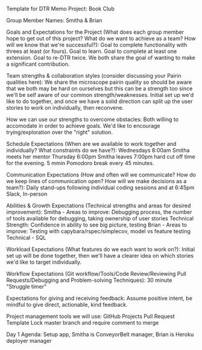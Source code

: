 Template for DTR Memo
Project: Book Club

Group Member Names: Smitha & Brian

Goals and Expectations for the Project (What does each group member hope to get out of this project? What do we want to achieve as a team? How will we know that we're successful?):
Goal to complete functionality with threes at least (or fours). Goal to learn. Goal to complete at least one extension.
Goal to re-DTR twice. We both share the goal of wanting to make a significant contribution.

Team strengths & collaboration styles (consider discussing your Pairin qualities here):
We share the microscope pairin quality so should be aware that we both may be hard on ourselves but this can be a strength too since we'll be self aware of our common strength/weaknesses. Initial set up we'd like to do together, and once we have a solid direction can split up the user stories to work on individually, then reconvene.

How we can use our strengths to overcome obstacles:
Both willing to accomodate in order to achieve goals. We'd like to encourage trying/exploration over the "right" solution.

Schedule Expectations (When are we available to work together and individually? What constraints do we have?):
Wednesdays 8:00am Smitha meets her mentor
Thursday 6:00pm Smitha leaves
7:00pm hard cut off time for the evening.
5 mmin Pomodoro break every 45 minutes.

Communication Expectations (How and often will we communicate? How do we keep lines of communication open? How will we make decisions as a team?):
Daily stand-ups following individual coding sessions and at 6:45pm
Slack, In-person

Abilities & Growth Expectations (Technical strengths and areas for desired improvement):
Smitha - Areas to improve: Debugging process, the number of tools available for debugging, taking ownership of user stories
  Technical Strength: Confidence in ability to see big picture, testing
Brian - Areas to improve: Testing with capybara/rspec/simplecov, model vs feature testing
  Technical - SQL

Workload Expectations (What features do we each want to work on?):
Initial set up will be done together, then we'll have a clearer idea on which stories we'd like to target individually.

Workflow Expectations (Git workflow/Tools/Code Review/Reviewing Pull Requests/Debugging and Problem-solving Techniques):
30 minute "Struggle timer"

Expectations for giving and receiving feedback:
Assume positive intent, be mindful to give direct, actionable, kind feedback.

Project management tools we will use:
GitHub Projects
Pull Request Template
Lock master branch and require comment to merge

Day 1 Agenda: Setup app, Smitha is ConveyorBelt manager, Brian is Heroku deployer manager

